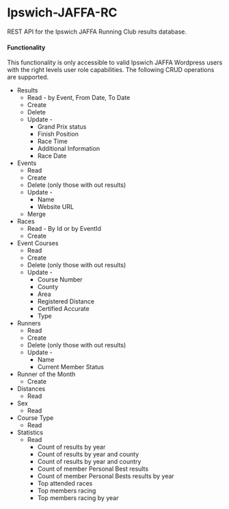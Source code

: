 # Ipswich-JAFFA-RC

REST API for the Ipswich JAFFA Running Club results database.

#### Functionality
This functionality is only accessible to valid Ipswich JAFFA Wordpress users with the right levels user role capabilities. The following CRUD operations are supported.

  * Results
    * Read - by Event, From Date, To Date
    * Create
    * Delete
	* Update -
	  * Grand Prix status
	  * Finish Position
	  * Race Time
	  * Additional Information
	  * Race Date	
  * Events
    * Read
    * Create
    * Delete (only those with out results)
	* Update -
	  * Name
	  * Website URL	  
	* Merge
  * Races
    * Read - By Id or by EventId
    * Create
  * Event Courses
    * Read
    * Create
    * Delete (only those with out results)
	* Update -
	  * Course Number
	  * County
      * Area
      * Registered Distance	  
	  * Certified Accurate
	  * Type
  * Runners
    * Read
    * Create
    * Delete (only those with out results)
	* Update -
	  * Name
	  * Current Member Status  	
  * Runner of the Month   
    * Create 
  * Distances
    * Read 
  * Sex
    * Read 
  * Course Type
    * Read 
  * Statistics
    * Read
      * Count of results by year
      * Count of results by year and county
      * Count of results by year and country
	  * Count of member Personal Best results
	  * Count of member Personal Bests results by year
	  * Top attended races
	  * Top members racing
	  * Top members racing by year
